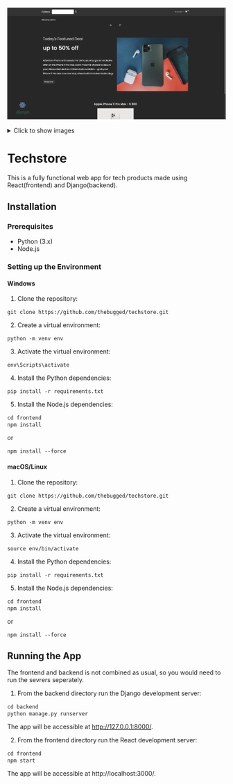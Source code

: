 
![Techstore](screenshot.png)

<details>
  <summary>Click to show images</summary>
<p float="left">
    <img src="images/1.png" width="33%">
    <img src="images/2.png" width="33%">
    <img src="images/3.png" width="33%">
   
</p>
</details>



## 
# Techstore
This is a fully functional web app for tech products made using React(frontend) and Django(backend).


## Installation


### Prerequisites
- Python (3.x)
- Node.js

### Setting up the Environment

#### Windows
1. Clone the repository:
```shell
git clone https://github.com/thebugged/techstore.git
```

2. Create a virtual environment: 
```shell
python -m venv env
```

3. Activate the virtual environment:
```shell
env\Scripts\activate
```

4. Install the Python dependencies:
```shell
pip install -r requirements.txt
```

5. Install the Node.js dependencies:
```shell
cd frontend
npm install
```
or 
```shell
npm install --force
```


#### macOS/Linux
1. Clone the repository:
```shell
git clone https://github.com/thebugged/techstore.git
```

2. Create a virtual environment: 
```shell
python -m venv env
```

3. Activate the virtual environment:
```shell
source env/bin/activate
```

4. Install the Python dependencies:
```shell
pip install -r requirements.txt
```

5. Install the Node.js dependencies:
```shell
cd frontend
npm install
```
or 
```shell
npm install --force
```



## Running the App
The frontend and backend is not combined as usual, so you would need to run the sevrers seperately.

1. From the backend directory run the Django development server:
```shell
cd backend
python manage.py runserver
```

The app will be accessible at http://127.0.0.1:8000/.

2. From the frontend directory run the React development server:
```shell
cd frontend
npm start
```

The app will be accessible at http://localhost:3000/.
